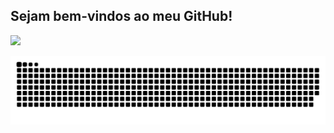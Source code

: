  ## Sejam bem-vindos ao meu GitHub!

<div> 
 
 </a>
  <a href="https://www.linkedin.com/in/jean-alves-61460310a/" target="_blank"><img src="https://img.shields.io/badge/-LinkedIn-%230077B5?style=for-the-badge&logo=linkedin&logoColor=white" target="_blank"></a>
 
  ![Snake animation](https://github.com/JeanProgGit/JeanProgGit/blob/output/github-contribution-grid-snake.svg)
 
</div>
